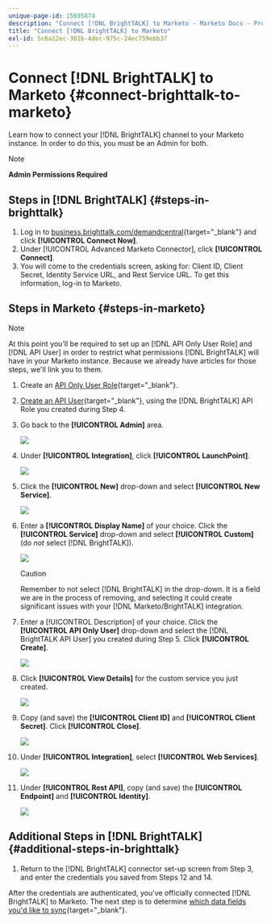 ```yaml
---
unique-page-id: 15695874
description: "Connect [!DNL BrightTALK] to Marketo - Marketo Docs - Product Documentation"
title: "Connect [!DNL BrightTALK] to Marketo"
exl-id: 5c6a12ec-301b-4dec-975c-24ec759ebb37
---
```

# Connect [!DNL BrightTALK] to Marketo {#connect-brighttalk-to-marketo}

Learn how to connect your [!DNL BrightTALK] channel to your Marketo instance. In order to do this, you must be an Admin for both.

>[!NOTE]
>
>**Admin Permissions Required**

## Steps in [!DNL BrightTALK] {#steps-in-brighttalk}

1. Log in to [business.brighttalk.com/demandcentral](https://business.brighttalk.com/demandcentral/login){target="_blank"} and click **[!UICONTROL Connect Now]**.
1. Under [!UICONTROL Advanced Marketo Connector], click **[!UICONTROL Connect]**.
1. You will come to the credentials screen, asking for: Client ID, Client Secret, Identity Service URL, and Rest Service URL. To get this information, log-in to Marketo.

## Steps in Marketo {#steps-in-marketo}

   >[!NOTE]
   >
   >At this point you'll be required to set up an [!DNL API Only User Role] and [!DNL API User] in order to restrict what permissions [!DNL BrightTALK] will have in your Marketo instance. Because we already have articles for those steps, we'll link you to them.

1. Create an [API Only User Role](/help/marketo/product-docs/administration/users-and-roles/create-an-api-only-user-role.md){target="_blank"}.

1. [Create an API User](/help/marketo/product-docs/administration/users-and-roles/create-an-api-only-user.md){target="_blank"}, using the [!DNL BrightTALK] API Role you created during Step 4.

1. Go back to the **[!UICONTROL Admin]** area.

   ![](assets/connect-brighttalk-to-marketo-1.png)

1. Under **[!UICONTROL Integration]**, click **[!UICONTROL LaunchPoint]**.

   ![](assets/connect-brighttalk-to-marketo-2.png)

1. Click the **[!UICONTROL New]** drop-down and select **[!UICONTROL New Service]**.

   ![](assets/connect-brighttalk-to-marketo-3.png)

1. Enter a **[!UICONTROL Display Name]** of your choice. Click the **[!UICONTROL Service]** drop-down and select **[!UICONTROL Custom]** (do _not_ select [!DNL BrightTALK]).

   ![](assets/connect-brighttalk-to-marketo-4.png)

   >[!CAUTION]
   >
   >Remember to not select [!DNL BrightTALK] in the drop-down. It is a field we are in the process of removing, and selecting it could create significant issues with your [!DNL Marketo/BrightTALK] integration.

1. Enter a [!UICONTROL Description] of your choice. Click the **[!UICONTROL API Only User]** drop-down and select the [!DNL BrightTALK API User] you created during Step 5. Click **[!UICONTROL Create]**.

   ![](assets/connect-brighttalk-to-marketo-5.png)

1. Click **[!UICONTROL View Details]** for the custom service you just created.

   ![](assets/connect-brighttalk-to-marketo-6.png)

1. Copy (and save) the **[!UICONTROL Client ID]** and **[!UICONTROL Client Secret]**. Click **[!UICONTROL Close]**.

   ![](assets/connect-brighttalk-to-marketo-7.png)

1. Under **[!UICONTROL Integration]**, select **[!UICONTROL Web Services]**.

   ![](assets/connect-brighttalk-to-marketo-8.png)

1. Under **[!UICONTROL Rest API]**, copy (and save) the **[!UICONTROL Endpoint]** and **[!UICONTROL Identity]**.

   ![](assets/connect-brighttalk-to-marketo-9.png)

## Additional Steps in [!DNL BrightTALK] {#additional-steps-in-brighttalk}

1. Return to the [!DNL BrightTALK] connector set-up screen from Step 3, and enter the credentials you saved from Steps 12 and 14.

After the credentials are authenticated, you've officially connected [!DNL BrightTALK] to Marketo. The next step is to determine [which data fields you'd like to sync](https://support.brighttalk.com/hc/en-us/articles/115005131274-BrightTALK-Connector-for-Marketo-Choose-the-Fields-to-Sync){target="_blank"}.
